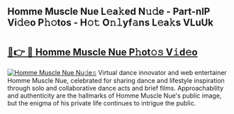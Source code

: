 ## Homme Muscle Nue L𝚎a𝚔ed N𝚞𝚍e - Part-nlP Vi𝚍𝚎o P𝚑𝚘tos - H𝚘𝚝 O𝚗𝚕yf𝚊ns L𝚎a𝚔s VLuUk

# <h2><a href="http://kfeb8r8.oniu.top/?m=Homme+Muscle+Nue">🔗👉 🔴 Homme Muscle Nue P𝚑ot𝚘𝚜 V𝚒d𝚎o</a></h2>

[![Homme Muscle Nue Nu𝚍e𝚜](https://i.imgur.com/0qMVB7G.gif)](http://kfeb8r8.oniu.top/?m=Homme+Muscle+Nue)
Virtual dance innovator and web entertainer Homme Muscle Nue, celebrated for sharing dance and lifestyle inspiration through solo and collaborative dance acts and brief films. Approachability and authenticity are the hallmarks of Homme Muscle Nue's public image, but the enigma of his private life continues to intrigue the public.  
